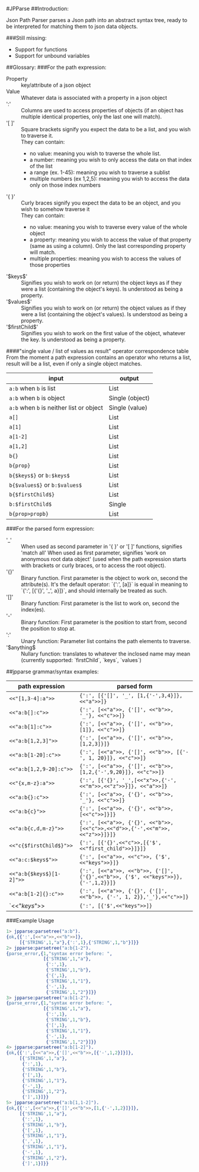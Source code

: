 #JPParse
##Introduction:


Json Path Parser parses a Json path into an abstract syntax tree, ready to be interpreted for matching them to json data objects.

###Still missing:

- Support for functions
- Support for unbound variables

##Glossary:
###For the path expression:

<dl>
<dt>Property</dt>
    <dd>key/attribute of a json object</dd>
<dt>Value</dt>
   <dd>Whatever data is associated with a property in a json object</dd>
<dt>':'</dt>
    <dd>Columns are used to access properties of objects (if an object has multiple identical properties, only the last one will match).</dd>
<dt>'[ ]'</dt>
    <dd>Square brackets signify you expect the data to be a list, and you wish to traverse it.<br>
    They can contain:
<ul>       
 <li>no value: meaning you wish to traverse the whole list.</li>
      <li>  a number: meaning you wish to only access the data on that index of the list</li>
       <li> a range (ex. 1-45): meaning you wish to traverse a sublist</li>
        <li>multiple numbers (ex 1,2,5): meaning you wish to access the data only on those index numbers</li></ul></dd>

<dt>'{ }'</dt>
    <dd>Curly braces signify you expect the data to be an object, and you wish to somehow traverse it<br>
    They can contain:
       <ul><li> no value: meaning you wish to traverse every value of the whole object</li>
        <li>a property: meaning you wish to access the value of that property (same as using a column). Only the last corresponding property will match.</li>
       <li> multiple properties: meaning you wish to access the values of those properties</li></ul></dd>

<dt>'$keys$'</dt>
   <dd> Signifies you wish to work on (or return) the object keys as if they were a list (containing the object's keys). Is understood as being a property.</dd>
   
<dt>'$values$'</dt>
   <dd> Signifies you wish to work on (or return) the object values as if they were a list (containing the object's values). Is understood as being a property.</dd>
   
<dt>'$firstChild$'</dt>
    <dd>Signifies you wish to work on the first value of the object, whatever the key. Is understood as being a property.</dd>
</dl>

####"single value / list of values as result" operator correspondence table
From the moment a path expression contains an operator who returns a list, result will be a list, even if only a single object matches.

input | output
--- | ---
`a:b` when `b` is list | List 
`a:b` when `b` is object | Single (object) 
`a:b` when `b` is neither list or object | Single (value) 
`a[]` | List 
`a[1]` | List 
`a[1-2]` | List 
`a[1,2]` | List 
`b{}` | List 
`b{prop}` | List 
`b{$keys$}` or `b:$keys$` | List
`b{$values$}` or `b:$values$` | List
`b{$firstChild$}` | List 
`b:$firstChild$` | Single 
`b{prop>propb}` | List 


###For the parsed form expression:
<dl>
<dt>'_'</dt>
<dd>    When used as second parameter in '{ }' or '[ ]' functions, signifies 'match all'
    When used as first parameter, signifies 'work on anonymous root data object' (used when the path expression starts with brackets or curly braces, or to access the root object).</dd>

<dt>'{}'</dt>
    <dd>Binary function. First parameter is the object to work on, second the attribute(s).
    It's the default operator: `{':', [a]}` is equal in meaning to `{':', [{'{}', '_', a}]}`, and should internally be treated as such.</dd>

<dt>'[]'</dt>
    <dd>Binary function: First parameter is the list to work on, second the index(es).</dd>

<dt>'-'</dt>
    <dd>Binary function: First parameter is the position to start from, second the position to stop at.</dd>

<dt>':'</dt>
    <dd>Unary function: Parameter list contains the path elements to traverse.</dd>

<dt>'$anything$</dt>
    <dd>Nullary function: translates to whatever the inclosed name may mean (currently supported: `firstChild`, `keys`, `values`)</dd>
       

##jpparse grammar/syntax examples:

path expression | parsed form
--- | ---
`<<"[1,3-4]:a">>` | `{':', [{'[]', '_', [1,{'-',3,4}]}, <<"a">>]}`
`<<"a:b[]:c">>` | `{':', [<<"a">>, {'[]', <<"b">>, '_'}, <<"c">>]}`
`<<"a:b[1]:c">>` | `{':', [<<"a">>, {'[]', <<"b">>, [1]}, <<"c">>]}`
`<<"a:b[1,2,3]">>` | `{':', [<<"a">>, {'[]', <<"b">>, [1,2,3]}]}`
`<<"a:b[1-20]:c">>` | `{':', [<<"a">>, {'[]', <<"b">>, [{'-', 1, 20}]}, <<"c">>]}`
`<<"a:b[1,2,9-20]:c">>` | `{':', [<<"a">>, {'[]', <<"b">>, [1,2,{'-',9,20}]}, <<"c">>]}`
`<<"{x,m-z}:a">>` | `{':', [{'{}', '_',[<<"x">>,{'-',<<"m">>,<<"z">>}]}, <<"a">>]}`
`<<"a:b{}:c">>` | `{':', [<<"a">>, {'{}', <<"b">>, '_'}, <<"c">>]}`
`<<"a:b{c}">>` | `{':', [<<"a">>, {'{}', <<"b">>, [<<"c">>]}]}`
`<<"a:b{c,d,m-z}">>` | `{':', [<<"a">>, {'{}', <<"b">>, [<<"c">>,<<"d">>,{'-',<<"m">>,<<"z">>}]}]}`
`<<"c{$firstChild$}">>` | `{':', [{'{}',<<"c">>,[{'$',<<"first_child">>}]}]}`
`<<"a:c:$keys$">>` | `{':', [<<"a">>, <<"c">>, {'$', <<"keys">>}]}`
`<<"a:b{$keys$}[1-2]">>` | `{':', [<<"a">>, <<"b">>, {'[]', {'{}',<<"b">>, {'$', <<"keys">>}}, {'-',1,2}}]}`
`<<"a:b[1-2]{}:c">>` | `{':', [<<"a">>, {'{}', {'[]', <<"b">>, {'-', 1, 2}},'_'},<<"c">>]}`
`<<"$keys$">> | `{':', [{'$',<<"keys">>]}`


###Example Usage

```erlang
1> jpparse:parsetree("a:b").
{ok,{{':',[<<"a">>,<<"b">>]},
     [{'STRING',1,"a"},{':',1},{'STRING',1,"b"}]}}
2> jpparse:parsetree("a:b{1-2"). 
{parse_error,{1,"syntax error before: ",
              [{'STRING',1,"a"},
               {':',1},
               {'STRING',1,"b"},
               {'{',1},
               {'STRING',1,"1"},
               {'-',1},
               {'STRING',1,"2"}]}}
3> jpparse:parsetree("a:b[1-2").
{parse_error,{1,"syntax error before: ",
              [{'STRING',1,"a"},
               {':',1},
               {'STRING',1,"b"},
               {'[',1},
               {'STRING',1,"1"},
               {'-',1},
               {'STRING',1,"2"}]}}
4> jpparse:parsetree("a:b[1-2]").
{ok,{{':',[<<"a">>,{'[]',<<"b">>,[{'-',1,2}]}]},
     [{'STRING',1,"a"},
      {':',1},
      {'STRING',1,"b"},
      {'[',1},
      {'STRING',1,"1"},
      {'-',1},
      {'STRING',1,"2"},
      {']',1}]}}
5> jpparse:parsetree("a:b[1,1-2]").
{ok,{{':',[<<"a">>,{'[]',<<"b">>,[1,{'-',1,2}]}]},
     [{'STRING',1,"a"},
      {':',1},
      {'STRING',1,"b"},
      {'[',1},
      {'STRING',1,"1"},
      {',',1},
      {'STRING',1,"1"},
      {'-',1},
      {'STRING',1,"2"},
      {']',1}]}}
```
